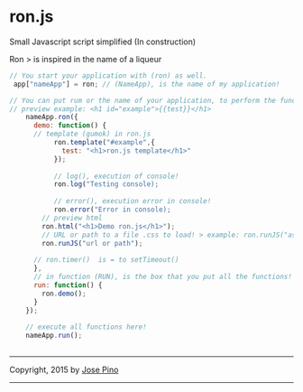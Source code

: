 ron.js
======

Small Javascript script simplified (In construction)

Ron > is inspired in the name of a liqueur

```js
// You start your application with (ron) as well.
 app["nameApp"] = ron; // (NameApp), is the name of my application!

// You can put rum or the name of your application, to perform the functions that are available in (ron)
// preview example: <h1 id="example">{{test}}</h1>
    nameApp.ron({
      demo: function() {
      // template (gumok) in ron.js
           ron.template("#example",{
             test: "<h1>ron.js template</h1>"
           });
           
           // log(), execution of console!
           ron.log("Testing console);
           
           // error(), execution error in console!
           ron.error("Error in console);
        // preview html
        ron.html("<h1>Demo ron.js</h1>");
        // URL or path to a file .css to load! > example: ron.runJS("assets/css/styles.css");
        ron.runJS("url or path");
        
      // ron.timer()  is = to setTimeout()
      },
      // in function (RUN), is the box that you put all the functions!
      run: function() {
        ron.demo(); 
      }
    });
    
    // execute all functions here!
    nameApp.run();
    
```

-------------

Copyright, 2015 by [Jose Pino](http://twitter.com/jofpin)

-------------
